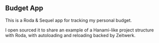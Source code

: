 ## Budget App

This is a Roda & Sequel app for tracking my personal budget.

I open sourced it to share an example of a Hanami-like project structure with Roda, with autoloading and reloading backed by Zeitwerk.
